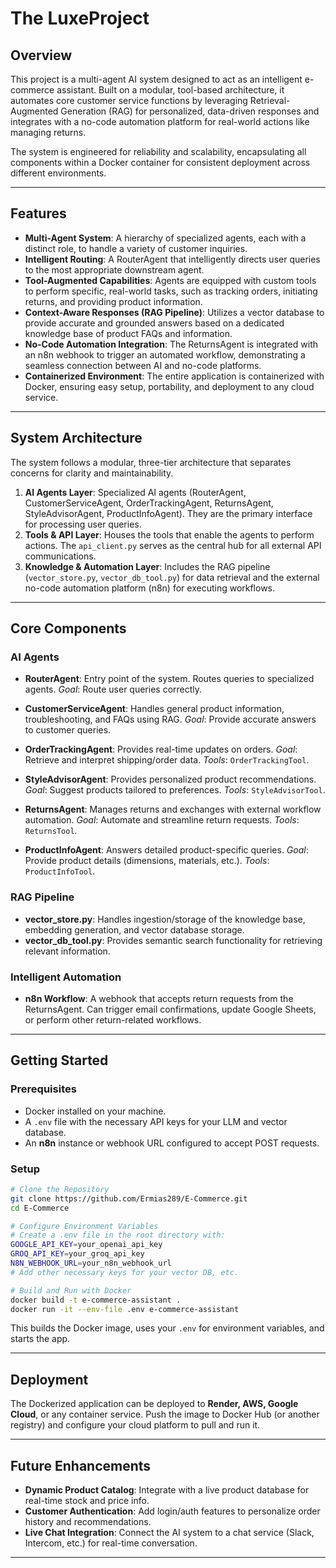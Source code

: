 # The LuxeProject

## Overview

This project is a multi-agent AI system designed to act as an intelligent e-commerce assistant. Built on a modular, tool-based architecture, it automates core customer service functions by leveraging Retrieval-Augmented Generation (RAG) for personalized, data-driven responses and integrates with a no-code automation platform for real-world actions like managing returns.

The system is engineered for reliability and scalability, encapsulating all components within a Docker container for consistent deployment across different environments.

---

## Features

* **Multi-Agent System**: A hierarchy of specialized agents, each with a distinct role, to handle a variety of customer inquiries.
* **Intelligent Routing**: A RouterAgent that intelligently directs user queries to the most appropriate downstream agent.
* **Tool-Augmented Capabilities**: Agents are equipped with custom tools to perform specific, real-world tasks, such as tracking orders, initiating returns, and providing product information.
* **Context-Aware Responses (RAG Pipeline)**: Utilizes a vector database to provide accurate and grounded answers based on a dedicated knowledge base of product FAQs and information.
* **No-Code Automation Integration**: The ReturnsAgent is integrated with an n8n webhook to trigger an automated workflow, demonstrating a seamless connection between AI and no-code platforms.
* **Containerized Environment**: The entire application is containerized with Docker, ensuring easy setup, portability, and deployment to any cloud service.

---

## System Architecture

The system follows a modular, three-tier architecture that separates concerns for clarity and maintainability.

1. **AI Agents Layer**: Specialized AI agents (RouterAgent, CustomerServiceAgent, OrderTrackingAgent, ReturnsAgent, StyleAdvisorAgent, ProductInfoAgent). They are the primary interface for processing user queries.
2. **Tools & API Layer**: Houses the tools that enable the agents to perform actions. The `api_client.py` serves as the central hub for all external API communications.
3. **Knowledge & Automation Layer**: Includes the RAG pipeline (`vector_store.py`, `vector_db_tool.py`) for data retrieval and the external no-code automation platform (n8n) for executing workflows.

---

## Core Components

### AI Agents

* **RouterAgent**: Entry point of the system. Routes queries to specialized agents.
  *Goal*: Route user queries correctly.

* **CustomerServiceAgent**: Handles general product information, troubleshooting, and FAQs using RAG.
  *Goal*: Provide accurate answers to customer queries.

* **OrderTrackingAgent**: Provides real-time updates on orders.
  *Goal*: Retrieve and interpret shipping/order data.
  *Tools*: `OrderTrackingTool`.

* **StyleAdvisorAgent**: Provides personalized product recommendations.
  *Goal*: Suggest products tailored to preferences.
  *Tools*: `StyleAdvisorTool`.

* **ReturnsAgent**: Manages returns and exchanges with external workflow automation.
  *Goal*: Automate and streamline return requests.
  *Tools*: `ReturnsTool`.

* **ProductInfoAgent**: Answers detailed product-specific queries.
  *Goal*: Provide product details (dimensions, materials, etc.).
  *Tools*: `ProductInfoTool`.

### RAG Pipeline

* **vector\_store.py**: Handles ingestion/storage of the knowledge base, embedding generation, and vector database storage.
* **vector\_db\_tool.py**: Provides semantic search functionality for retrieving relevant information.

### Intelligent Automation

* **n8n Workflow**: A webhook that accepts return requests from the ReturnsAgent. Can trigger email confirmations, update Google Sheets, or perform other return-related workflows.

---

## Getting Started

### Prerequisites

* Docker installed on your machine.
* A `.env` file with the necessary API keys for your LLM and vector database.
* An **n8n** instance or webhook URL configured to accept POST requests.

### Setup

```bash
# Clone the Repository
git clone https://github.com/Ermias289/E-Commerce.git
cd E-Commerce

# Configure Environment Variables
# Create a .env file in the root directory with:
GOOGLE_API_KEY=your_openai_api_key
GROQ_API_KEY=your_groq_api_key
N8N_WEBHOOK_URL=your_n8n_webhook_url
# Add other necessary keys for your vector DB, etc.

# Build and Run with Docker
docker build -t e-commerce-assistant .
docker run -it --env-file .env e-commerce-assistant
```

This builds the Docker image, uses your `.env` for environment variables, and starts the app.

---

## Deployment

The Dockerized application can be deployed to **Render, AWS, Google Cloud**, or any container service. Push the image to Docker Hub (or another registry) and configure your cloud platform to pull and run it.

---

## Future Enhancements

* **Dynamic Product Catalog**: Integrate with a live product database for real-time stock and price info.
* **Customer Authentication**: Add login/auth features to personalize order history and recommendations.
* **Live Chat Integration**: Connect the AI system to a chat service (Slack, Intercom, etc.) for real-time conversation.

---

